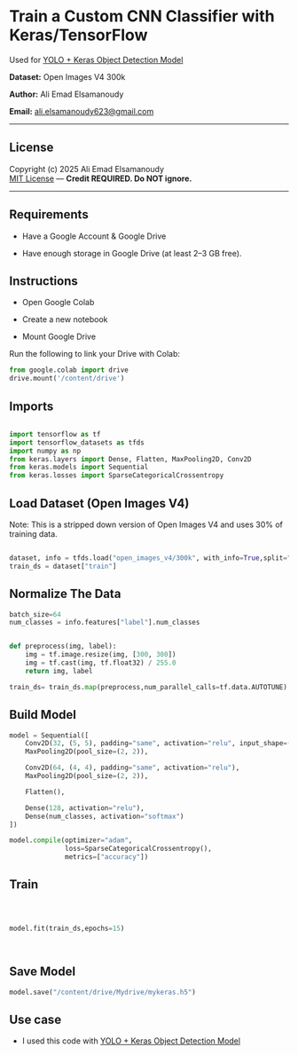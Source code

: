 


# Train a Custom CNN Classifier with Keras/TensorFlow

Used for [YOLO + Keras Object Detection Model](https://github.com/aliemad5/YOLO-Keras-object-detection-model/blob/main/README.md)

**Dataset:** Open Images V4 300k

**Author:** Ali Emad Elsamanoudy  

**Email:** ali.elsamanoudy623@gmail.com  

---


## License
Copyright (c) 2025 Ali Emad Elsamanoudy  
[MIT License](./LICENSE) — **Credit REQUIRED. Do NOT ignore.**

---

## Requirements

- Have a Google Account & Google Drive



- Have enough storage in Google Drive (at least 2–3 GB free).


## Instructions

- Open Google Colab

- Create a new notebook

- Mount Google Drive

Run the following to link your Drive with Colab:
```python
from google.colab import drive
drive.mount('/content/drive')
```
## Imports
```python

import tensorflow as tf
import tensorflow_datasets as tfds
import numpy as np
from keras.layers import Dense, Flatten, MaxPooling2D, Conv2D
from keras.models import Sequential
from keras.losses import SparseCategoricalCrossentropy
```

## Load Dataset (Open Images V4)
Note: This is a stripped down version of Open Images V4 and uses 30% of training data.
```python

dataset, info = tfds.load("open_images_v4/300k", with_info=True,split="train[:30%]",as_supervised=True)
train_ds = dataset["train"]


```
## Normalize The Data
```python
batch_size=64
num_classes = info.features["label"].num_classes


def preprocess(img, label):
    img = tf.image.resize(img, [300, 300])
    img = tf.cast(img, tf.float32) / 255.0
    return img, label

train_ds= train_ds.map(preprocess,num_parallel_calls=tf.data.AUTOTUNE).cache().shuffle(1000).batch(batch_size).prefetch(tf.data.AUTOTUNE)    

```
## Build Model
```python
model = Sequential([
    Conv2D(32, (5, 5), padding="same", activation="relu", input_shape=(300, 300, 3)),
    MaxPooling2D(pool_size=(2, 2)),

    Conv2D(64, (4, 4), padding="same", activation="relu"),
    MaxPooling2D(pool_size=(2, 2)),

    Flatten(),

    Dense(128, activation="relu"),
    Dense(num_classes, activation="softmax")
])

model.compile(optimizer="adam",
              loss=SparseCategoricalCrossentropy(),
              metrics=["accuracy"])

```

## Train

```python



model.fit(train_ds,epochs=15)




```

## Save Model

```python
model.save("/content/drive/Mydrive/mykeras.h5")

```


## Use case

- I used this code with [YOLO + Keras Object Detection Model](https://github.com/aliemad5/YOLO-Keras-object-detection-model/blob/main/README.md)
 

